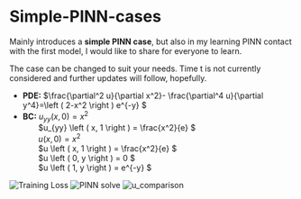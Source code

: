 # Simple-PINN-cases
Mainly introduces a **simple PINN case**, but also in my learning PINN contact with the first model, I would like to share for everyone to learn.  

The case can be changed to suit your needs. Time t is not currently considered and further updates will follow, hopefully.
 
- **PDE:** $\frac{\partial^2 u}{\partial x^2}- \frac{\partial^4 u}{\partial y^4}=\left ( 2-x^2 \right ) e^{-y} $
- **BC:**  $u_{yy} \left ( x, 0 \right ) = x^2$  
&nbsp;&nbsp;&nbsp;&nbsp;&nbsp;&nbsp; $u_{yy} \left ( x, 1 \right ) = \frac{x^2}{e} $  
&nbsp;&nbsp;&nbsp;&nbsp;&nbsp;&nbsp; $u \left ( x, 0 \right ) = x^2$    
&nbsp;&nbsp;&nbsp;&nbsp;&nbsp;&nbsp; $u \left ( x, 1 \right ) = \frac{x^2}{e} $  
&nbsp;&nbsp;&nbsp;&nbsp;&nbsp;&nbsp; $u \left ( 0, y \right ) = 0 $  
&nbsp;&nbsp;&nbsp;&nbsp;&nbsp;&nbsp; $u \left ( 1, y \right ) = e^{-y} $     

![Training Loss](https://github.com/Icebergzzz/Simple_PINN_cases/assets/157273375/b744627a-118c-47d5-bc86-06bde2900b91)
![PINN solve](https://github.com/Icebergzzz/Simple_PINN_cases/assets/157273375/a4254b44-5b21-4c9b-abae-6557b6253144)
![u_comparison](https://github.com/Icebergzzz/Simple_PINN_cases/assets/157273375/89d97052-6f6b-48cd-a635-76dd23b43181)





